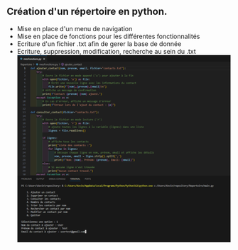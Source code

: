 ## Création d'un répertoire en python.
- Mise en place d'un menu de navigation
- Mise en place de fonctions pour les différentes fonctionnalités
- Ecriture d'un fichier .txt afin de gerer la base de donnée
- Ecriture, suppression, modification, recherche au sein du .txt
![](repertoire.png)
